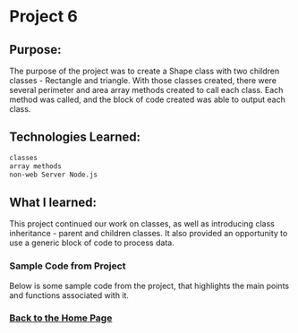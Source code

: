 # Project 6

## Purpose:
The purpose of the project was to create a Shape class with two children classes - Rectangle and triangle. With those classes created, there were several perimeter and area array methods created to call each class. Each method was called, and the block of code created was able to output each class. 

## Technologies Learned:
```markdown
classes
array methods
non-web Server Node.js
```
## What I learned:
This project continued our work on classes, as well as introducing class inheritance - parent and children classes. It also provided an opportunity to use a generic block of code to process data.

### Sample Code from Project

Below is some sample code from the project, that highlights the main points and functions associated with it. 


### [Back to the Home Page](http://uo-cit-bradyr57.github.io/bradyr57.github.io/)
